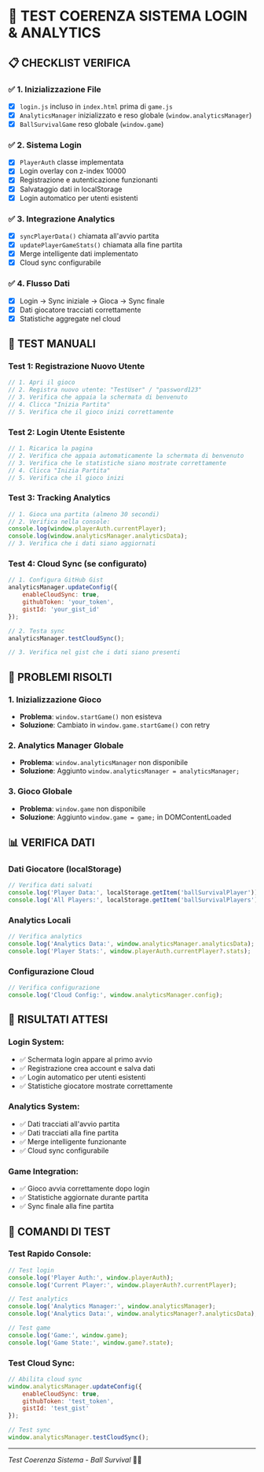 # 🧪 **TEST COERENZA SISTEMA LOGIN & ANALYTICS**

## 📋 **CHECKLIST VERIFICA**

### ✅ **1. Inizializzazione File**
- [x] `login.js` incluso in `index.html` prima di `game.js`
- [x] `AnalyticsManager` inizializzato e reso globale (`window.analyticsManager`)
- [x] `BallSurvivalGame` reso globale (`window.game`)

### ✅ **2. Sistema Login**
- [x] `PlayerAuth` classe implementata
- [x] Login overlay con z-index 10000
- [x] Registrazione e autenticazione funzionanti
- [x] Salvataggio dati in localStorage
- [x] Login automatico per utenti esistenti

### ✅ **3. Integrazione Analytics**
- [x] `syncPlayerData()` chiamata all'avvio partita
- [x] `updatePlayerGameStats()` chiamata alla fine partita
- [x] Merge intelligente dati implementato
- [x] Cloud sync configurabile

### ✅ **4. Flusso Dati**
- [x] Login → Sync iniziale → Gioca → Sync finale
- [x] Dati giocatore tracciati correttamente
- [x] Statistiche aggregate nel cloud

## 🔧 **TEST MANUALI**

### **Test 1: Registrazione Nuovo Utente**
```javascript
// 1. Apri il gioco
// 2. Registra nuovo utente: "TestUser" / "password123"
// 3. Verifica che appaia la schermata di benvenuto
// 4. Clicca "Inizia Partita"
// 5. Verifica che il gioco inizi correttamente
```

### **Test 2: Login Utente Esistente**
```javascript
// 1. Ricarica la pagina
// 2. Verifica che appaia automaticamente la schermata di benvenuto
// 3. Verifica che le statistiche siano mostrate correttamente
// 4. Clicca "Inizia Partita"
// 5. Verifica che il gioco inizi
```

### **Test 3: Tracking Analytics**
```javascript
// 1. Gioca una partita (almeno 30 secondi)
// 2. Verifica nella console:
console.log(window.playerAuth.currentPlayer);
console.log(window.analyticsManager.analyticsData);
// 3. Verifica che i dati siano aggiornati
```

### **Test 4: Cloud Sync (se configurato)**
```javascript
// 1. Configura GitHub Gist
analyticsManager.updateConfig({
    enableCloudSync: true,
    githubToken: 'your_token',
    gistId: 'your_gist_id'
});

// 2. Testa sync
analyticsManager.testCloudSync();

// 3. Verifica nel gist che i dati siano presenti
```

## 🐛 **PROBLEMI RISOLTI**

### **1. Inizializzazione Gioco**
- **Problema**: `window.startGame()` non esisteva
- **Soluzione**: Cambiato in `window.game.startGame()` con retry

### **2. Analytics Manager Globale**
- **Problema**: `window.analyticsManager` non disponibile
- **Soluzione**: Aggiunto `window.analyticsManager = analyticsManager;`

### **3. Gioco Globale**
- **Problema**: `window.game` non disponibile
- **Soluzione**: Aggiunto `window.game = game;` in DOMContentLoaded

## 📊 **VERIFICA DATI**

### **Dati Giocatore (localStorage)**
```javascript
// Verifica dati salvati
console.log('Player Data:', localStorage.getItem('ballSurvivalPlayer'));
console.log('All Players:', localStorage.getItem('ballSurvivalPlayers'));
```

### **Analytics Locali**
```javascript
// Verifica analytics
console.log('Analytics Data:', window.analyticsManager.analyticsData);
console.log('Player Stats:', window.playerAuth.currentPlayer?.stats);
```

### **Configurazione Cloud**
```javascript
// Verifica configurazione
console.log('Cloud Config:', window.analyticsManager.config);
```

## 🎯 **RISULTATI ATTESI**

### **Login System:**
- ✅ Schermata login appare al primo avvio
- ✅ Registrazione crea account e salva dati
- ✅ Login automatico per utenti esistenti
- ✅ Statistiche giocatore mostrate correttamente

### **Analytics System:**
- ✅ Dati tracciati all'avvio partita
- ✅ Dati tracciati alla fine partita
- ✅ Merge intelligente funzionante
- ✅ Cloud sync configurabile

### **Game Integration:**
- ✅ Gioco avvia correttamente dopo login
- ✅ Statistiche aggiornate durante partita
- ✅ Sync finale alla fine partita

## 🚀 **COMANDI DI TEST**

### **Test Rapido Console:**
```javascript
// Test login
console.log('Player Auth:', window.playerAuth);
console.log('Current Player:', window.playerAuth?.currentPlayer);

// Test analytics
console.log('Analytics Manager:', window.analyticsManager);
console.log('Analytics Data:', window.analyticsManager?.analyticsData);

// Test game
console.log('Game:', window.game);
console.log('Game State:', window.game?.state);
```

### **Test Cloud Sync:**
```javascript
// Abilita cloud sync
window.analyticsManager.updateConfig({
    enableCloudSync: true,
    githubToken: 'test_token',
    gistId: 'test_gist'
});

// Test sync
window.analyticsManager.testCloudSync();
```

---

*Test Coerenza Sistema - Ball Survival* 🧪✅ 